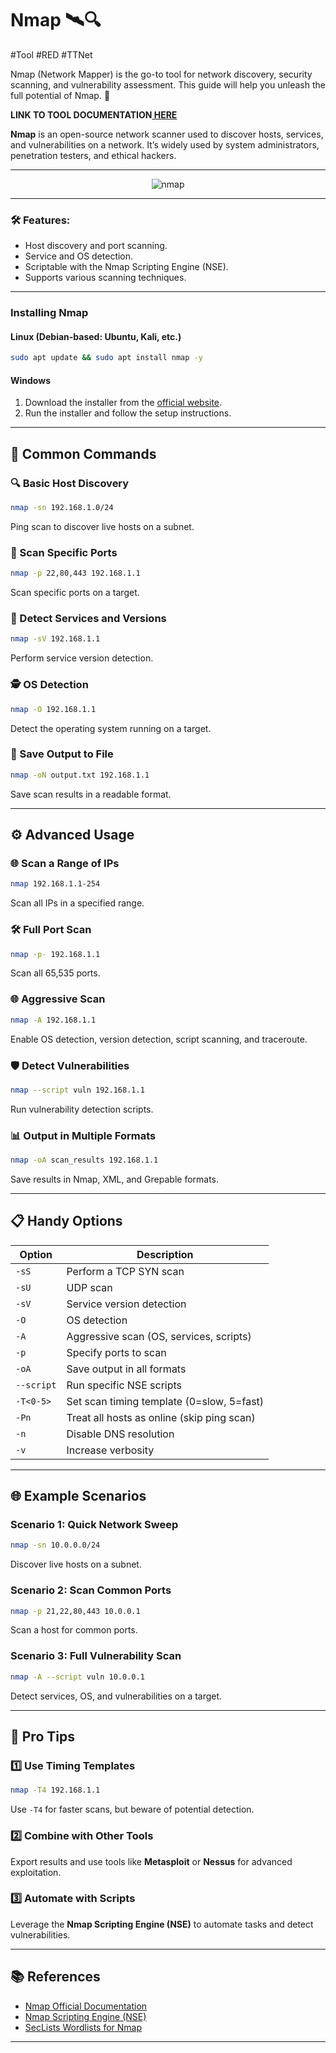 # Nmap 🛰️🔍
#Tool #RED #TTNet 

Nmap (Network Mapper) is the go-to tool for network discovery, security scanning, and vulnerability assessment. This guide will help you unleash the full potential of Nmap. 🚀

**LINK TO TOOL DOCUMENTATION[ HERE](https://www.kali.org/tools/nmap/)**

**Nmap** is an open-source network scanner used to discover hosts, services, and vulnerabilities on a network. It’s widely used by system administrators, penetration testers, and ethical hackers.

---
<div style="text-align: center;">
<img src="https://nmap.org/images/nmap-logo-256x256.png" alt="nmap">
</div>

---
### 🛠 Features:
- Host discovery and port scanning.
- Service and OS detection.
- Scriptable with the Nmap Scripting Engine (NSE).
- Supports various scanning techniques.

---
### Installing Nmap

#### **Linux (Debian-based: Ubuntu, Kali, etc.)**
```sh
sudo apt update && sudo apt install nmap -y
```

#### **Windows**
1. Download the installer from the [official website](https://nmap.org/download.html).
2. Run the installer and follow the setup instructions.

---

## 🧰 Common Commands

### 🔍 Basic Host Discovery
```bash
nmap -sn 192.168.1.0/24
```
Ping scan to discover live hosts on a subnet.

### 📜 Scan Specific Ports
```bash
nmap -p 22,80,443 192.168.1.1
```
Scan specific ports on a target.

### 🔑 Detect Services and Versions
```bash
nmap -sV 192.168.1.1
```
Perform service version detection.

### 🕵️ OS Detection
```bash
nmap -O 192.168.1.1
```
Detect the operating system running on a target.

### 📂 Save Output to File
```bash
nmap -oN output.txt 192.168.1.1
```
Save scan results in a readable format.

---

## ⚙️ Advanced Usage

### 🌐 Scan a Range of IPs
```bash
nmap 192.168.1.1-254
```
Scan all IPs in a specified range.

### 🛠 Full Port Scan
```bash
nmap -p- 192.168.1.1
```
Scan all 65,535 ports.

### 🌐 Aggressive Scan
```bash
nmap -A 192.168.1.1
```
Enable OS detection, version detection, script scanning, and traceroute.

### 🛡️ Detect Vulnerabilities
```bash
nmap --script vuln 192.168.1.1
```
Run vulnerability detection scripts.

### 📊 Output in Multiple Formats
```bash
nmap -oA scan_results 192.168.1.1
```
Save results in Nmap, XML, and Grepable formats.

---

## 📋 Handy Options

|Option|Description|
|----------|---|
|`-sS`     |Perform a TCP SYN scan|
|`-sU`|UDP scan|
|`-sV`|Service version detection|
|`-O`|OS detection|
|`-A`|Aggressive scan (OS, services, scripts)|
|`-p`|Specify ports to scan|
|`-oA`|Save output in all formats|
|`--script`|Run specific NSE scripts|
|`-T<0-5>`|Set scan timing template (0=slow, 5=fast)|
|`-Pn`|Treat all hosts as online (skip ping scan)|
|`-n`|Disable DNS resolution|
|`-v`|Increase verbosity|

---

## 🌐 Example Scenarios

### Scenario 1: Quick Network Sweep
```bash
nmap -sn 10.0.0.0/24
```
Discover live hosts on a subnet.

### Scenario 2: Scan Common Ports
```bash
nmap -p 21,22,80,443 10.0.0.1
```
Scan a host for common ports.

### Scenario 3: Full Vulnerability Scan
```bash
nmap -A --script vuln 10.0.0.1
```
Detect services, OS, and vulnerabilities on a target.

---

## 🚀 Pro Tips

### 1️⃣ Use Timing Templates
```bash
nmap -T4 192.168.1.1
```
Use `-T4` for faster scans, but beware of potential detection.

### 2️⃣ Combine with Other Tools
Export results and use tools like **Metasploit** or **Nessus** for advanced exploitation.

### 3️⃣ Automate with Scripts
Leverage the **Nmap Scripting Engine (NSE)** to automate tasks and detect vulnerabilities.

---

## 📚 References
- [Nmap Official Documentation](https://nmap.org/docs.html)
- [Nmap Scripting Engine (NSE)](https://nmap.org/book/nse.html)
- [SecLists Wordlists for Nmap](https://github.com/danielmiessler/SecLists)

---


